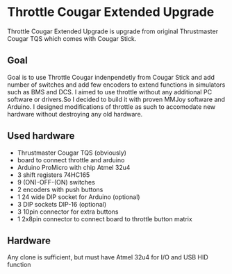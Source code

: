 # Throttle Cougar Extended Upgrade
Throttle Cougar Extended Upgrade is upgrade from original Thrustmaster Cougar TQS which comes with Cougar Stick.

## Goal
Goal is to use Throttle Cougar indenpendetly from Cougar Stick and add number of switches and add few encoders to extend functions in simulators such as BMS and DCS. I aimed to use throttle without any additional PC software or drivers.So I decided to build it with proven MMJoy software and Arduino. I designed modifications of throttle as such to accomodate new hardware without destroying any old hardware.

## Used hardware
- Thrustmaster Cougar TQS (obviously)
- board to connect throttle and arduino
- Arduino ProMicro with chip Atmel 32u4
- 3 shift registers 74HC165
- 9 (ON)-OFF-(ON) switches
- 2 encoders with push buttons
- 1 24 wide DIP socket for Arduino (optional)
- 3 DIP sockets DIP-16 (optional)
- 3 10pin connector for extra buttons
- 1 2x8pin connector to connect board to throttle button matrix



## Hardware
Any clone is sufficient, but must have Atmel 32u4 for I/O and USB HID function
